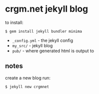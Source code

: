 # crgm.net jekyll blog


to install:
```
$ gem install jekyll bundler minima
```


* `_config.yml` - the jekyll config
* `my_src/` - jekyll blog
* `pub/` - where generated html is output to


## notes

create a new blog run:

```
$ jekyll new crgmnet
```
